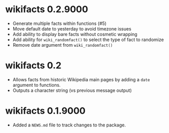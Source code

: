 # wikifacts 0.2.9000

* Generate multiple facts within functions (#5)
* Move default date to yesterday to avoid timezone issues
* Add ability to display bare facts without cosmetic wrapping
* Add ability for `wiki_randomfact()` to select the type of fact to randomize
* Remove date argument from `wiki_randomfact()`

# wikifacts 0.2

* Allows facts from historic Wikipedia main pages by adding a `date` argument to functions.
* Outputs a character string (vs previous message output)

# wikifacts 0.1.9000

* Added a `NEWS.md` file to track changes to the package.
